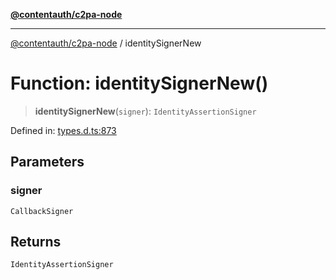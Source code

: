 [**@contentauth/c2pa-node**](../README.md)

***

[@contentauth/c2pa-node](../README.md) / identitySignerNew

# Function: identitySignerNew()

> **identitySignerNew**(`signer`): `IdentityAssertionSigner`

Defined in: [types.d.ts:873](https://github.com/contentauth/c2pa-node-v2/blob/1df68df861d38a8c4eb7c634a613532727ec72d3/js-src/types.d.ts#L873)

## Parameters

### signer

`CallbackSigner`

## Returns

`IdentityAssertionSigner`
